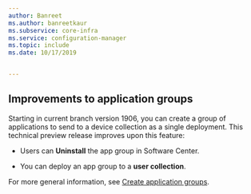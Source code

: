 ```yaml
---
author: Banreet
ms.author: banreetkaur
ms.subservice: core-infra
ms.service: configuration-manager
ms.topic: include
ms.date: 10/17/2019


---
```


## <a name="bkmk_appgrp"></a> Improvements to application groups

<!--4760058-->

Starting in current branch version 1906, you can create a group of applications to send to a device collection as a single deployment. This technical preview release improves upon this feature:

- Users can **Uninstall** the app group in Software Center.

- You can deploy an app group to a **user collection**.

For more general information, see [Create application groups](../../../../../apps/deploy-use/create-app-groups.md).
